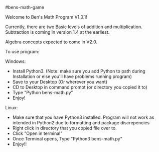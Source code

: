 #bens-math-game

Welcome to Ben's Math Program V1.0.1!

Currently, there are two Basic levels of addition and multiplication. Subtraction is coming in version 1.4 at the earliest.

Algebra concepts expected to come in V2.0.


To use program:

Windows:
- Install Python3. (Note: make sure you add Python to path during Installation or else you'll have problems running program)
- Save to your Desktop (Or wherever you want)
- CD to Desktop in command prompt (or directory you copied it to)
- Type "Python bens-math.py"
- Enjoy!

Linux:
- Make sure that you have Python3 installed. Program will not work as intended in Python2 due to formatting and package discrepencies
- Right click in directory that you copied file over to.
- Click "Open in terminal"
- Once Terminal opens, Type "Python3 bens-math.py"
- Enjoy!!
